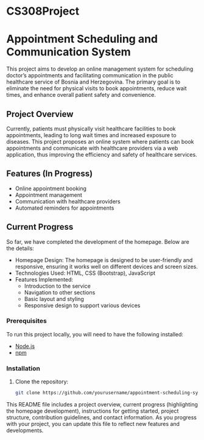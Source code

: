 # CS308Project

# Appointment Scheduling and Communication System

This project aims to develop an online management system for scheduling doctor’s appointments and facilitating communication in the public healthcare service of Bosnia and Herzegovina. The primary goal is to eliminate the need for physical visits to book appointments, reduce wait times, and enhance overall patient safety and convenience.

## Project Overview

Currently, patients must physically visit healthcare facilities to book appointments, leading to long wait times and increased exposure to diseases. This project proposes an online system where patients can book appointments and communicate with healthcare providers via a web application, thus improving the efficiency and safety of healthcare services.

## Features (In Progress)

- Online appointment booking
- Appointment management
- Communication with healthcare providers
- Automated reminders for appointments

## Current Progress

So far, we have completed the development of the homepage. Below are the details:

- Homepage Design: The homepage is designed to be user-friendly and responsive, ensuring it works well on different devices and screen sizes.
- Technologies Used: HTML, CSS (Bootstrap), JavaScript
- Features Implemented:
  - Introduction to the service
  - Navigation to other sections
  - Basic layout and styling
  - Responsive design to support various devices

### Prerequisites

To run this project locally, you will need to have the following installed:

- [Node.js](https://nodejs.org/)
- [npm](https://www.npmjs.com/)

### Installation

1. Clone the repository:
   ```bash
   git clone https://github.com/yourusername/appointment-scheduling-system.git


This README file includes a project overview, current progress (highlighting the homepage development), instructions for getting started, project structure, contribution guidelines, and contact information. As you progress with your project, you can update this file to reflect new features and developments.

